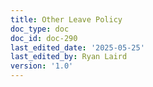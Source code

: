 ```yaml
---
title: Other Leave Policy
doc_type: doc
doc_id: doc-290
last_edited_date: '2025-05-25'
last_edited_by: Ryan Laird
version: '1.0'
---
```



